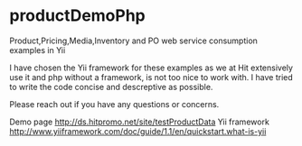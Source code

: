 # productDemoPhp
Product,Pricing,Media,Inventory and PO web service consumption examples in Yii


I have chosen the Yii framework for these examples as we at Hit extensively use it and php without a framework, is not too nice to work with. I have tried to write the code concise and descreptive as possible.

Please reach out if you have any questions or concerns.

Demo page http://ds.hitpromo.net/site/testProductData
Yii framework http://www.yiiframework.com/doc/guide/1.1/en/quickstart.what-is-yii
